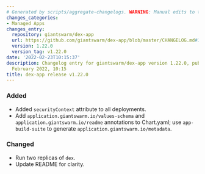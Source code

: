 ```yaml
---
# Generated by scripts/aggregate-changelogs. WARNING: Manual edits to this files will be overwritten.
changes_categories:
- Managed Apps
changes_entry:
  repository: giantswarm/dex-app
  url: https://github.com/giantswarm/dex-app/blob/master/CHANGELOG.md#1220---2022-02-23
  version: 1.22.0
  version_tag: v1.22.0
date: '2022-02-23T10:15:37'
description: Changelog entry for giantswarm/dex-app version 1.22.0, published on 23
  February 2022, 10:15
title: dex-app release v1.22.0
---
```


### Added
- Added `securityContext` attribute to all deployments.
- Add `application.giantswarm.io/values-schema` and `application.giantswarm.io/readme` annotations to Chart.yaml; use `app-build-suite` to generate `application.giantswarm.io/metadata`.
### Changed
- Run two replicas of `dex`.
- Update README for clarity.
